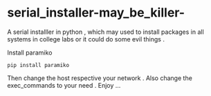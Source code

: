 # serial_installer-may_be_killer-
A serial installler in python , which may used to install packages in all systems in college labs or it could do some evil things .

Install paramiko 

`pip install paramiko`

Then change the host respective your network . Also change the exec_commands to your need . 
Enjoy ...
